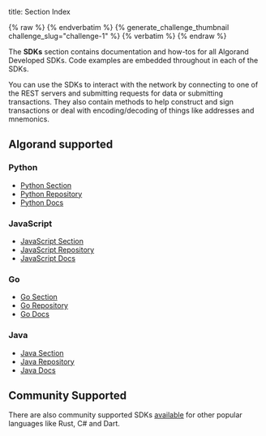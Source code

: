 title: Section Index 


{% raw %}
{% endverbatim %}
{% generate_challenge_thumbnail challenge_slug="challenge-1" %}
{% verbatim %}
{% endraw %}


The **SDKs** section contains documentation and how-tos for all Algorand Developed SDKs. Code examples are embedded throughout in each of the SDKs.

You can use the SDKs to interact with the network by connecting to one of the REST servers and submitting requests for data or submitting transactions.   They also contain methods to help construct and sign transactions or deal with encoding/decoding of things like addresses and mnemonics.


## Algorand supported

### Python

* [Python Section](./python/)
* [Python Repository](https://github.com/algorand/py-algorand-sdk)
* [Python Docs](https://py-algorand-sdk.readthedocs.io/en/latest/)

### JavaScript

* [JavaScript Section](./javascript/)
* [JavaScript Repository](https://github.com/algorand/js-algorand-sdk)
* [JavaScript Docs](https://algorand.github.io/js-algorand-sdk/)

### Go

* [Go Section](./go/)
* [Go Repository](https://github.com/algorand/go-algorand-sdk)
* [Go Docs](https://pkg.go.dev/github.com/algorand/go-algorand-sdk)

### Java

* [Java Section](./java/)
* [Java Repository](https://github.com/algorand/java-algorand-sdk)
* [Java Docs](https://algorand.github.io/java-algorand-sdk/)


## Community Supported

There are also community supported SDKs [available](https://developer.algorand.org/ecosystem-projects/?tags=sdk) for other popular languages like Rust, C# and Dart.

